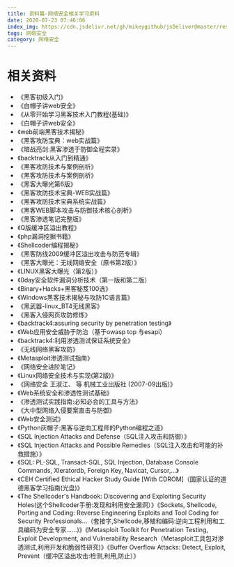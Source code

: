 ```yaml
---
title: 资料篇-网络安全相关学习资料
date: 2020-07-23 07:46:06
index_img: https://cdn.jsdelivr.net/gh/mikeygithub/jsDeliver@master/resource/img/safe.jpeg
tags: 网络安全
category: 网络安全
---
```



# 相关资料

- 《黑客初级入门》
- 《白帽子讲web安全》
- 《从零开始学习黑客技术入门教程(基础)》
- 《白帽子讲web安全》
- 《web前端黑客技术揭秘》
- 《黑客攻防宝典：web实战篇》
- 《暗战亮剑:黑客渗透于防御全程实录》
- 《backtrack从入门到精通》
- 《黑客攻防技术与案例剖析》
- 《黑客攻防技术与案例剖析》
- 《黑客大曝光第6版》
- 《黑客攻防技术宝典-WEB实战篇》
- 《黑客攻防技术宝典系统实战篇》
- 《黑客WEB脚本攻击与防御技术核心剖析》
- 《黑客渗透笔记完整版》
- 《Q版缓冲区溢出教程》
- 《php漏洞挖掘书籍》
- 《Shellcoder编程揭秘》
- 《黑客防线2009缓冲区溢出攻击与防范专辑》
- 《黑客大曝光：无线网络安全（原书第2版）》
- 《LINUX黑客大曝光（第2版）》
- 《0day安全软件漏洞分析技术（第一版和第二版）
- 《Binary+Hacks+黑客秘笈100选》
- 《Windows黑客技术揭秘与攻防1C语言篇》
- 《黑武器-linux_BT4无线黑客》
- 《黑客入侵网页攻防修炼》
- 《backtrack4:assuring security by penetration testing》
- 《Web应用安全威胁于防治（基于owasp top 与esapi）
- 《backtrack4:利用渗透测试保证系统安全》
- 《无线网络黑客攻防》
- 《Metasploit渗透测试指南》
- 《网络安全进阶笔记》
- 《Linux网络安全技术与实现(第2版)》
- 《网络安全 王淑江、 等 机械工业出版社 (2007-09出版)》
- 《Web系统安全和渗透性测试基础》
- 《渗透测试实践指南:必知必会的工具与方法》
- 《大中型网络入侵要案直击与防御》
- 《Web安全测试》
- 《Python灰帽子:黑客与逆向工程师的Python编程之道》
- 《SQL Injection Attacks and Defense（SQL注入攻击和防御）》
- 《SQL Injection Attacks and Possible Remedies（SQL注入攻击和可能的补救措施）》
- 《SQL: PL-SQL, Transact-SQL, SQL Injection, Database Console Commands, Xleratordb, Foreign Key, Navicat, Cursor,...》
- 《CEH Certified Ethical Hacker Study Guide [With CDROM]（国家认证的道德黑客学习指南(光盘)》
- 《The Shellcoder's Handbook: Discovering and Exploiting Security Holes(这个Shellcoder手册:发现和利用安全漏洞）》《Sockets, Shellcode, Porting and Coding: Reverse Engineering Exploits and Tool Coding for Security Professionals...（套接字,Shellcode,移植和编码:逆向工程利用和工具编码为安全专家……)》《Metasploit Toolkit for Penetration Testing, Exploit Development, and Vulnerability Research（Metasploit工具包对渗透测试,利用开发和脆弱性研究)》《Buffer Overflow Attacks: Detect, Exploit, Prevent（缓冲区溢出攻击:检测,利用,防止）》


 